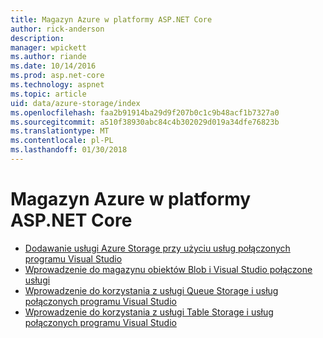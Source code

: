 ```yaml
---
title: Magazyn Azure w platformy ASP.NET Core
author: rick-anderson
description: 
manager: wpickett
ms.author: riande
ms.date: 10/14/2016
ms.prod: asp.net-core
ms.technology: aspnet
ms.topic: article
uid: data/azure-storage/index
ms.openlocfilehash: faa2b91914ba29d9f207b0c1c9b48acf1b7327a0
ms.sourcegitcommit: a510f38930abc84c4b302029d019a34dfe76823b
ms.translationtype: MT
ms.contentlocale: pl-PL
ms.lasthandoff: 01/30/2018
---
```

# <a name="azure-storage-in-aspnet-core"></a>Magazyn Azure w platformy ASP.NET Core 

* [Dodawanie usługi Azure Storage przy użyciu usług połączonych programu Visual Studio](https://azure.microsoft.com/documentation/articles/vs-azure-tools-connected-services-storage/)
* [Wprowadzenie do magazynu obiektów Blob i Visual Studio połączone usługi](https://azure.microsoft.com/documentation/articles/vs-storage-aspnet5-getting-started-blobs/)
* [Wprowadzenie do korzystania z usługi Queue Storage i usług połączonych programu Visual Studio](https://azure.microsoft.com/documentation/articles/vs-storage-aspnet5-getting-started-queues/)
* [Wprowadzenie do korzystania z usługi Table Storage i usług połączonych programu Visual Studio](https://azure.microsoft.com/documentation/articles/vs-storage-aspnet5-getting-started-tables/)
